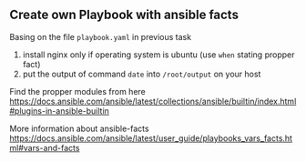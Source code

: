 ## Create own Playbook with ansible facts

Basing on the file `playbook.yaml` in previous task
1. install nginx only if operating system is ubuntu (use `when` stating propper fact)
2. put the output of command `date` into `/root/output` on your host


Find the propper modules from here https://docs.ansible.com/ansible/latest/collections/ansible/builtin/index.html#plugins-in-ansible-builtin

More information about ansible-facts https://docs.ansible.com/ansible/latest/user_guide/playbooks_vars_facts.html#vars-and-facts
